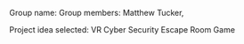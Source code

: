 Group name: 
Group members: Matthew Tucker, 

Project idea selected: VR Cyber Security Escape Room Game